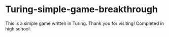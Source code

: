 # Turing-simple-game-breakthrough
This is a simple game written in Turing. Thank you for visiting!
Completed in high school.
